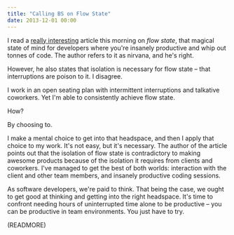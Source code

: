 ```yaml
---
title: "Calling BS on Flow State"
date: 2013-12-01 00:00
---
```


I read a [really interesting](http://blogs.msdn.com/b/eric_brechner/archive/2013/12/01/the-flow-fallacy.aspx) article this morning on _flow state_, that magical state of mind for developers where you're insanely productive and whip out tonnes of code. The author refers to it as nirvana, and he's right.

However, he also states that isolation is necessary for flow state – that interruptions are poison to it. I disagree.

I work in an open seating plan with intermittent interruptions and talkative coworkers. Yet I'm able to consistently achieve flow state.

How?

By choosing to.

I make a mental choice to get into that headspace, and then I apply that choice to my work. It's not easy, but it's necessary. The author of the article points out that the isolation of flow state is contradictory to making awesome products because of the isolation it requires from clients and coworkers. I've managed to get the best of both worlds: interaction with the client and other team members, and insanely productive coding sessions.

As software developers, we're paid to think. That being the case, we ought to get good at thinking and getting into the right headspace. It's time to confront needing hours of uninterrupted time alone to be productive – you can be productive in team environments. You just have to try.

(READMORE)
